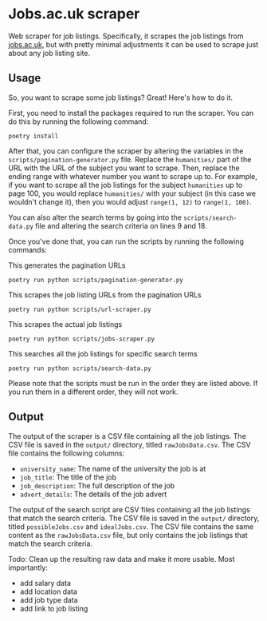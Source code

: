 # Jobs.ac.uk scraper

Web scraper for job listings. Specifically, it scrapes the job listings from [jobs.ac.uk](https://www.jobs.ac.uk/), 
but with pretty minimal adjustments it can be used to scrape just about any job listing site.

## Usage

So, you want to scrape some job listings? Great! Here's how to do it.

First, you need to install the packages required to run the scraper. You can do this by running the following command:

    poetry install

After that, you can configure the scraper by altering the variables in the `scripts/pagination-generator.py` file. Replace
the `humanities/` part of the URL with the URL of the subject you want to scrape. Then, replace the ending range with 
whatever number you want to scrape up to. For example, if you want to scrape all the job listings for the subject `humanities`
up to page 100, you would replace `humanities/` with your subject (in this case we wouldn't change it), then you would adjust
`range(1, 12)` to `range(1, 100)`.

You can also alter the search terms by going into the `scripts/search-data.py` file and altering the search criteria on lines
9 and 18.

Once you've done that, you can run the scripts by running the following commands:

This generates the pagination URLs

    poetry run python scripts/pagination-generator.py 

This scrapes the job listing URLs from the pagination URLs

    poetry run python scripts/url-scraper.py

This scrapes the actual job listings

    poetry run python scripts/jobs-scraper.py

This searches all the job listings for specific search terms 

    poetry run python scripts/search-data.py 

Please note that the scripts must be run in the order they are listed above. If you run them in a different order, they will
not work.

## Output

The output of the scraper is a CSV file containing all the job listings. The CSV file is saved in the `output/` directory,
titled `rawJobsData.csv`. The CSV file contains the following columns: 

- `university_name`: The name of the university the job is at
- `job_title`: The title of the job
- `job_description`: The full description of the job 
- `advert_details`: The details of the job advert

The output of the search script are CSV files containing all the job listings that match the search criteria. The CSV file
is saved in the `output/` directory, titled `possibleJobs.csv` and `idealJobs.csv`. The CSV file contains the same content
as the `rawJobsData.csv` file, but only contains the job listings that match the search criteria.

Todo: Clean up the resulting raw data and make it more usable. Most importantly:
- add salary data
- add location data
- add job type data
- add link to job listing